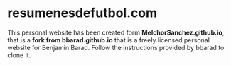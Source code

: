 resumenesdefutbol.com
================
This personal website has been created form **MelchorSanchez.github.io**, that is a **fork from bbarad.github.io** that is a freely licensed personal website for Benjamin Barad. Follow the instructions provided by bbarad to clone it.
